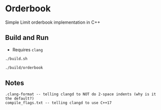 # Orderbook

Simple Limit orderbook implementation in C++

## Build and Run

- Requires `clang`

```sh
./build.sh

./build/orderbook
```

## Notes

```
.clang-format -- telling clangd to NOT do 2-space indents (why is it the default?)
compile_flags.txt -- telling clangd to use C++17
```
